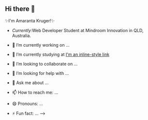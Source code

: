 <h2> Hi there 👋</h2>

✨I'm Amaranta Kruger!✨

- <i>Currently:</i>Web Developer Student at Mindroom Innovation in QLD, Australia.

- 🔭 I’m currently working on ...
- 🌱 I’m currently studying at [I'm an inline-style link](https://www.mindroom.edu.au/)
- 👯 I’m looking to collaborate on ...
- 🤔 I’m looking for help with ...
- 💬 Ask me about ...
- 📫 How to reach me: ...
- 😄 Pronouns: ...
- ⚡ Fun fact: ...
  -->
